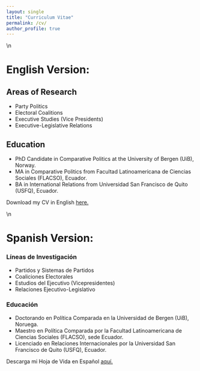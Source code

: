 ```yaml
---
layout: single
title: "Curriculum Vitae"
permalink: /cv/
author_profile: true
---
```

\n

# English Version:

## Areas of Research
- Party Politics
- Electoral Coalitions
- Executive Studies (Vice Presidents)
- Executive-Legislative Relations

## Education
- PhD Candidate in Comparative Politics at the University of Bergen (UiB), Norway.
- MA in Comparative Politics from Facultad Latinoamericana de Ciencias Sociales (FLACSO), Ecuador.
- BA in International Relations from Universidad San Francisco de Quito (USFQ), Ecuador.

Download my CV in English [here.](/assets/files/english.pdf)

\n
# Spanish Version:

### Líneas de Investigación
- Partidos y Sistemas de Partidos
- Coaliciones Electorales
- Estudios del Ejecutivo (Vicepresidentes)
- Relaciones Ejecutivo-Legislativo

### Educación 
- Doctorando en Política Comparada en la Universidad de Bergen (UiB), Noruega.
- Maestro en Política Comparada por la Facultad Latinoamericana de Ciencias Sociales (FLACSO), sede Ecuador.
- Licenciado en Relaciones Internacionales por la Universidad San Francisco de Quito (USFQ), Ecuador.

Descarga mi Hoja de Vida en Español [aquí.](/assets/files/spanish.pdf)

